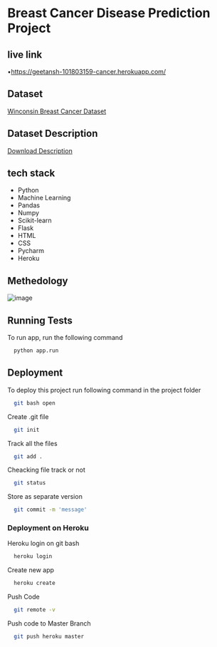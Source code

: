 # Breast Cancer Disease Prediction Project 

## live link

•https://geetansh-101803159-cancer.herokuapp.com/

## Dataset

[Winconsin Breast Cancer Dataset](https://archive.ics.uci.edu/ml/datasets/Breast+Cancer+Wisconsin+%28Diagnostic%29)

## Dataset Description

[Download Description](https://archive.ics.uci.edu/ml/machine-learning-databases/breast-cancer-wisconsin/wdbc.names)


## tech stack

- Python
- Machine Learning
- Pandas
- Numpy
- Scikit-learn
- Flask
- HTML
- CSS
- Pycharm
- Heroku

## Methedology

![image](https://user-images.githubusercontent.com/92667898/142766710-d6a9e5dc-ce7d-4234-ab69-a9c2a2e918d6.png)


## Running Tests

To run app, run the following command

```bash
  python app.run
```

 

  
## Deployment

To deploy this project run following command in the project folder

```bash
  git bash open
```

Create .git file
```bash
  git init
```
Track all the files
```bash
  git add .
```
Cheacking file track or not
```bash
  git status
```
Store as separate version
```bash
  git commit -m 'message'
```
### Deployment on Heroku

Heroku login on git bash

```bash
  heroku login
```
Create new app

```bash
  heroku create
```
Push Code
```bash
  git remote -v
```
Push code to Master Branch
```bash
  git push heroku master

